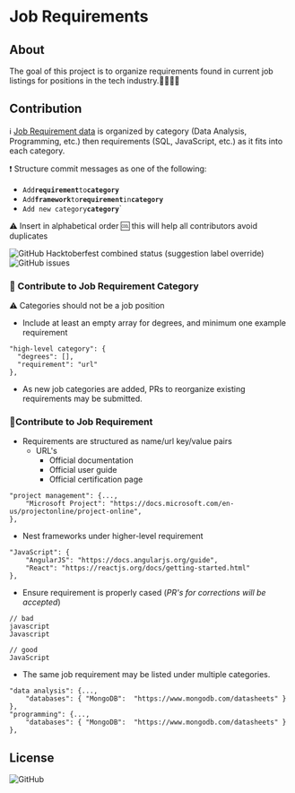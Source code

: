 # Job Requirements

## About
The goal of this project is to organize requirements found in current job listings for positions in the tech industry.:woman_technologist::man_technologist:

## Contribution


:information_source: [Job Requirement data](/data/requirements.json) is organized by category (Data Analysis, Programming, etc.) then requirements (SQL, JavaScript, etc.) as it fits into each category.

:exclamation: Structure commit messages as one of the following:
 * `Add`**`requirement`**` to `**`category`** 
 * `Add`**`framework`**` to `**`requirement`**` in `**`category`**
 * `Add new category`**`category`**`
 
:warning: Insert in alphabetical order :cool: this will help all contributors avoid duplicates


![GitHub Hacktoberfest combined status (suggestion label override)](https://img.shields.io/github/hacktoberfest/2019/crystal-dawn/job-requirements?style=flat-square&suggestion_label=help%20wanted)
![GitHub issues](https://img.shields.io/github/issues-raw/crystal-dawn/job-requirements?style=flat-square)
 
### :star2: Contribute to Job Requirement Category
:warning: Categories should not be a job position
  * Include at least an empty array for degrees, and minimum one example requirement 
```
"high-level category": {
  "degrees": [],
  "requirement": "url"
},
```

  * As new job categories are added, PRs to reorganize existing requirements may be submitted.

### :star2:Contribute to Job Requirement
  
  * Requirements are structured as name/url key/value pairs
     * URL's
       * Official documentation
       * Official user guide
       * Official certification page
```
"project management": {...,
    "Microsoft Project": "https://docs.microsoft.com/en-us/projectonline/project-online",
},
```
  
  * Nest frameworks under higher-level requirement
```    
"JavaScript": {
    "AngularJS": "https://docs.angularjs.org/guide",
    "React": "https://reactjs.org/docs/getting-started.html"
}, 
```
  
  * Ensure requirement is properly cased (_PR's for corrections will be accepted_)
```
// bad
javascript
Javascript

// good
JavaScript
```

  * The same job requirement may be listed under multiple categories.
```
"data analysis": {...,
    "databases": { "MongoDB":  "https://www.mongodb.com/datasheets" }
},
"programming": {...,
    "databases": { "MongoDB":  "https://www.mongodb.com/datasheets" }
},
```

## License
![GitHub](https://img.shields.io/github/license/crystal-dawn/job-requirements?style=flat-square)
